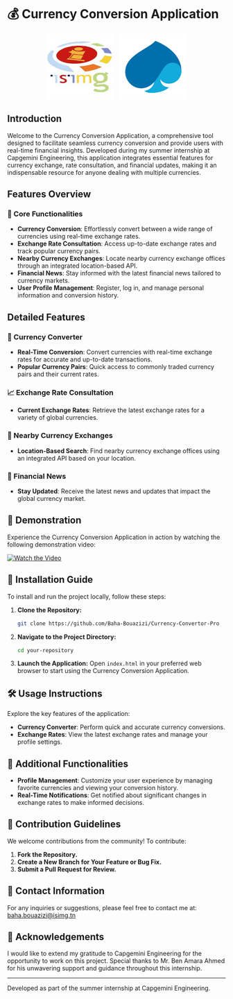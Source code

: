 
# 💰 Currency Conversion Application
<p align="center">
  <img src="images/isimg.jpeg" alt="Institute Logo" width="150"/>
  &nbsp;&nbsp;&nbsp;
  <img src="images/capp.png" alt="Company Logo" width="150"/>
</p>

## Introduction

Welcome to the Currency Conversion Application, a comprehensive tool designed to facilitate seamless currency conversion and provide users with real-time financial insights. Developed during my summer internship at Capgemini Engineering, this application integrates essential features for currency exchange, rate consultation, and financial updates, making it an indispensable resource for anyone dealing with multiple currencies.

## Features Overview

### 🌟 Core Functionalities

- **Currency Conversion**: Effortlessly convert between a wide range of currencies using real-time exchange rates.
- **Exchange Rate Consultation**: Access up-to-date exchange rates and track popular currency pairs.
- **Nearby Currency Exchanges**: Locate nearby currency exchange offices through an integrated location-based API.
- **Financial News**: Stay informed with the latest financial news tailored to currency markets.
- **User Profile Management**: Register, log in, and manage personal information and conversion history.


## Detailed Features

### 💱 Currency Converter

- **Real-Time Conversion**: Convert currencies with real-time exchange rates for accurate and up-to-date transactions.
- **Popular Currency Pairs**: Quick access to commonly traded currency pairs and their current rates.

### 📈 Exchange Rate Consultation

- **Current Exchange Rates**: Retrieve the latest exchange rates for a variety of global currencies.

### 🏦 Nearby Currency Exchanges

- **Location-Based Search**: Find nearby currency exchange offices using an integrated API based on your location.

### 📰 Financial News

- **Stay Updated**: Receive the latest news and updates that impact the global currency market.

## 🎥 Demonstration

Experience the Currency Conversion Application in action by watching the following demonstration video:

[![Watch the Video](https://img.youtube.com/vi/1MKDihVGYzI/0.jpg)](https://www.youtube.com/watch?v=1MKDihVGYzI)

## 🚀 Installation Guide

To install and run the project locally, follow these steps:

1. **Clone the Repository:**
   ```bash
   git clone https://github.com/Baha-Bouazizi/Currency-Convertor-Pro
   ```

2. **Navigate to the Project Directory:**
   ```bash
   cd your-repository
   ```

3. **Launch the Application:**
   Open `index.html` in your preferred web browser to start using the Currency Conversion Application.

## 🛠 Usage Instructions

Explore the key features of the application:

- **Currency Converter**: Perform quick and accurate currency conversions.
- **Exchange Rates**: View the latest exchange rates and manage your profile settings.

## 🔧 Additional Functionalities

- **Profile Management**: Customize your user experience by managing favorite currencies and viewing your conversion history.
- **Real-Time Notifications**: Get notified about significant changes in exchange rates to make informed decisions.

## 🤝 Contribution Guidelines

We welcome contributions from the community! To contribute:

1. **Fork the Repository.**
2. **Create a New Branch for Your Feature or Bug Fix.**
3. **Submit a Pull Request for Review.**

## 📧 Contact Information

For any inquiries or suggestions, please feel free to contact me at: baha.bouazizi@isimg.tn

## 🙏 Acknowledgements

I would like to extend my gratitude to Capgemini Engineering for the opportunity to work on this project. Special thanks to Mr. Ben Amara Ahmed for his unwavering support and guidance throughout this internship.

---

Developed as part of the summer internship at Capgemini Engineering.
